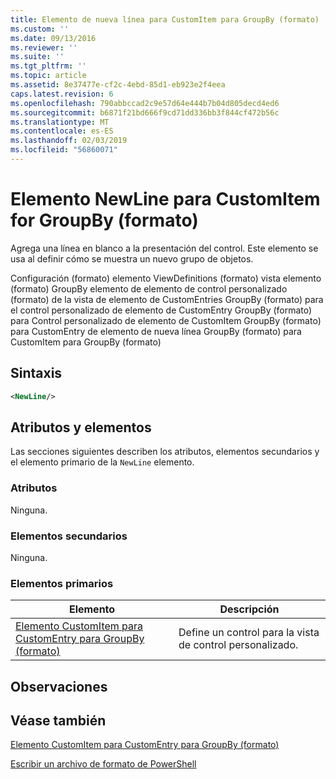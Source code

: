 ```yaml
---
title: Elemento de nueva línea para CustomItem para GroupBy (formato) | Microsoft Docs
ms.custom: ''
ms.date: 09/13/2016
ms.reviewer: ''
ms.suite: ''
ms.tgt_pltfrm: ''
ms.topic: article
ms.assetid: 8e37477e-cf2c-4ebd-85d1-eb923e2f4eea
caps.latest.revision: 6
ms.openlocfilehash: 790abbccad2c9e57d64e444b7b04d805decd4ed6
ms.sourcegitcommit: b6871f21bd666f9cd71dd336bb3f844cf472b56c
ms.translationtype: MT
ms.contentlocale: es-ES
ms.lasthandoff: 02/03/2019
ms.locfileid: "56860071"
---
```

# <a name="newline-element-for-customitem-for-groupby-format"></a>Elemento NewLine para CustomItem for GroupBy (formato)

Agrega una línea en blanco a la presentación del control. Este elemento se usa al definir cómo se muestra un nuevo grupo de objetos.

Configuración (formato) elemento ViewDefinitions (formato) vista elemento (formato) GroupBy elemento de elemento de control personalizado (formato) de la vista de elemento de CustomEntries GroupBy (formato) para el control personalizado de elemento de CustomEntry GroupBy (formato) para Control personalizado de elemento de CustomItem GroupBy (formato) para CustomEntry de elemento de nueva línea GroupBy (formato) para CustomItem para GroupBy (formato)

## <a name="syntax"></a>Sintaxis

```xml
<NewLine/>
```

## <a name="attributes-and-elements"></a>Atributos y elementos

Las secciones siguientes describen los atributos, elementos secundarios y el elemento primario de la `NewLine` elemento.

### <a name="attributes"></a>Atributos

Ninguna.

### <a name="child-elements"></a>Elementos secundarios

Ninguna.

### <a name="parent-elements"></a>Elementos primarios

|Elemento|Descripción|
|-------------|-----------------|
|[Elemento CustomItem para CustomEntry para GroupBy (formato)](./customitem-element-for-customentry-for-groupby-format.md)|Define un control para la vista de control personalizado.|

## <a name="remarks"></a>Observaciones

## <a name="see-also"></a>Véase también

[Elemento CustomItem para CustomEntry para GroupBy (formato)](./customitem-element-for-customentry-for-groupby-format.md)

[Escribir un archivo de formato de PowerShell](./writing-a-powershell-formatting-file.md)
